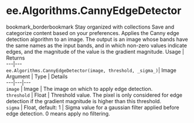  
#  ee.Algorithms.CannyEdgeDetector
bookmark_borderbookmark Stay organized with collections  Save and categorize content based on your preferences.
Applies the Canny edge detection algorithm to an image. The output is an image whose bands have the same names as the input bands, and in which non-zero values indicate edges, and the magnitude of the value is the gradient magnitude.
Usage | Returns  
---|---  
`ee.Algorithms.CannyEdgeDetector(image, threshold, _sigma_)`|  Image  
Argument | Type | Details  
---|---|---  
`image` | Image | The image on which to apply edge detection.  
`threshold` | Float | Threshold value. The pixel is only considered for edge detection if the gradient magnitude is higher than this threshold.  
`sigma` | Float, default: 1 | Sigma value for a gaussian filter applied before edge detection. 0 means apply no filtering.  
